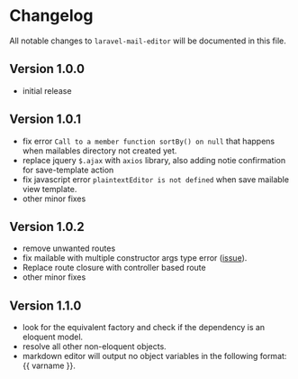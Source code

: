 # Changelog

All notable changes to `laravel-mail-editor` will be documented in this file.

## Version 1.0.0

- initial release

## Version 1.0.1

- fix error `Call to a member function sortBy() on null` that happens when mailables directory not created yet.
- replace jquery `$.ajax` with `axios` library, also adding notie confirmation for save-template action
- fix javascript error `plaintextEditor is not defined` when save mailable view template.
- other minor fixes

## Version 1.0.2

- remove unwanted routes
- fix mailable with multiple constructor args type error ([issue](https://github.com/Qoraiche/laravel-mail-editor/issues/1)).
- Replace route closure with controller based route
- other minor fixes

## Version 1.1.0

- look for the equivalent factory and check if the dependency is an eloquent model.
- resolve all other non-eloquent objects.
- markdown editor will output no object variables in the following format: {{ varname }}.
